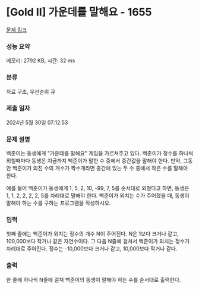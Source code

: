# [Gold II] 가운데를 말해요 - 1655 

[문제 링크](https://www.acmicpc.net/problem/1655) 

### 성능 요약

메모리: 2792 KB, 시간: 32 ms

### 분류

자료 구조, 우선순위 큐

### 제출 일자

2024년 5월 30일 07:12:53

### 문제 설명

<p>백준이는 동생에게 "가운데를 말해요" 게임을 가르쳐주고 있다. 백준이가 정수를 하나씩 외칠때마다 동생은 지금까지 백준이가 말한 수 중에서 중간값을 말해야 한다. 만약, 그동안 백준이가 외친 수의 개수가 짝수개라면 중간에 있는 두 수 중에서 작은 수를 말해야 한다.</p>

<p>예를 들어 백준이가 동생에게 1, 5, 2, 10, -99, 7, 5를 순서대로 외쳤다고 하면, 동생은 1, 1, 2, 2, 2, 2, 5를 차례대로 말해야 한다. 백준이가 외치는 수가 주어졌을 때, 동생이 말해야 하는 수를 구하는 프로그램을 작성하시오.</p>

### 입력 

 <p>첫째 줄에는 백준이가 외치는 정수의 개수 N이 주어진다. N은 1보다 크거나 같고, 100,000보다 작거나 같은 자연수이다. 그 다음 N줄에 걸쳐서 백준이가 외치는 정수가 차례대로 주어진다. 정수는 -10,000보다 크거나 같고, 10,000보다 작거나 같다.</p>

### 출력 

 <p>한 줄에 하나씩 N줄에 걸쳐 백준이의 동생이 말해야 하는 수를 순서대로 출력한다.</p>


